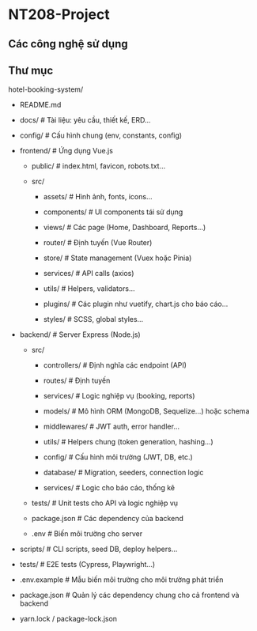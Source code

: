 # NT208-Project
## Các công nghệ sử dụng
## Thư mục

hotel-booking-system/

- README.md

- docs/ # Tài liệu: yêu cầu, thiết kế, ERD…

- config/ # Cấu hình chung (env, constants, config)

- frontend/ # Ứng dụng Vue.js

  - public/ # index.html, favicon, robots.txt…

  - src/

    - assets/ # Hình ảnh, fonts, icons…

    - components/ # UI components tái sử dụng

    - views/ # Các page (Home, Dashboard, Reports…)

    - router/ # Định tuyến (Vue Router)

    - store/ # State management (Vuex hoặc Pinia)

    - services/ # API calls (axios)

    - utils/ # Helpers, validators…

    - plugins/ # Các plugin như vuetify, chart.js cho báo cáo…

    - styles/ # SCSS, global styles…

- backend/ # Server Express (Node.js)

  - src/

    - controllers/ # Định nghĩa các endpoint (API)

    - routes/ # Định tuyến

    - services/ # Logic nghiệp vụ (booking, reports)

    - models/ # Mô hình ORM (MongoDB, Sequelize…) hoặc schema

    - middlewares/ # JWT auth, error handler…

    - utils/ # Helpers chung (token generation, hashing…)

    - config/ # Cấu hình môi trường (JWT, DB, etc.)

    - database/ # Migration, seeders, connection logic

    - services/ # Logic cho báo cáo, thống kê

  - tests/ # Unit tests cho API và logic nghiệp vụ

  - package.json # Các dependency của backend

  - .env # Biến môi trường cho server

- scripts/ # CLI scripts, seed DB, deploy helpers…

- tests/ # E2E tests (Cypress, Playwright…)

- .env.example # Mẫu biến môi trường cho môi trường phát triển

- package.json # Quản lý các dependency chung cho cả frontend và backend

- yarn.lock / package-lock.json

